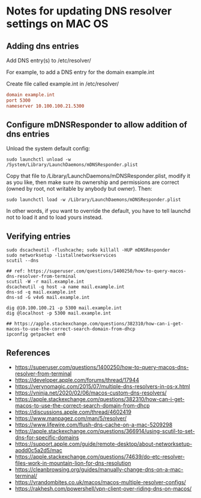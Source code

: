 
# Notes for updating DNS resolver settings on MAC OS

## Adding dns entries
Add DNS entry(s) to /etc/resolver/

For example, to add a DNS entry for the domain example.int

Create file called example.int in /etc/resolver/

```ini
domain example.int
port 5300
nameserver 10.100.100.21.5300

```

## Configure mDNSResponder to allow addition of dns entries

Unload the system default config:

```
sudo launchctl unload -w /System/Library/LaunchDaemons/mDNSResponder.plist
```

Copy that file to /Library/LaunchDaemons/mDNSResponder.plist, modify it as you like, then make sure its ownership and permissions are correct (owned by root, not writable by anybody but owner). Then:

```
sudo launchctl load -w /Library/LaunchDaemons/mDNSResponder.plist
```

In other words, if you want to override the default, you have to tell launchd not to load it and to load yours instead.


## Verifying entries

```shell
sudo dscacheutil -flushcache; sudo killall -HUP mDNSResponder
sudo networksetup -listallnetworkservices
scutil --dns

## ref: https://superuser.com/questions/1400250/how-to-query-macos-dns-resolver-from-terminal
scutil -W -r mail.example.int
dscacheutil -q host -a name mail.example.int
dns-sd -q mail.example.int
dns-sd -G v4v6 mail.example.int

dig @10.100.100.21 -p 5300 mail.example.int
dig @localhost -p 5300 mail.example.int

## https://apple.stackexchange.com/questions/382310/how-can-i-get-macos-to-use-the-correct-search-domain-from-dhcp
ipconfig getpacket en0

```

## References

* https://superuser.com/questions/1400250/how-to-query-macos-dns-resolver-from-terminal
* https://developer.apple.com/forums/thread/17944
* https://verynomagic.com/2015/07/multiple-dns-resolvers-in-os-x.html
* https://vninja.net/2020/02/06/macos-custom-dns-resolvers/
* https://apple.stackexchange.com/questions/382310/how-can-i-get-macos-to-use-the-correct-search-domain-from-dhcp
* https://discussions.apple.com/thread/4602419
* https://www.manpagez.com/man/5/resolver/
* https://www.lifewire.com/flush-dns-cache-on-a-mac-5209298
* https://apple.stackexchange.com/questions/366914/using-scutil-to-set-dns-for-specific-domains
* https://support.apple.com/guide/remote-desktop/about-networksetup-apdd0c5a2d5/mac
* https://apple.stackexchange.com/questions/74639/do-etc-resolver-files-work-in-mountain-lion-for-dns-resolution
* https://cleanbrowsing.org/guides/manually-change-dns-on-a-mac-terminal/
* https://vrandombites.co.uk/macos/macos-multiple-resolver-configs/
* https://rakhesh.com/powershell/vpn-client-over-riding-dns-on-macos/
